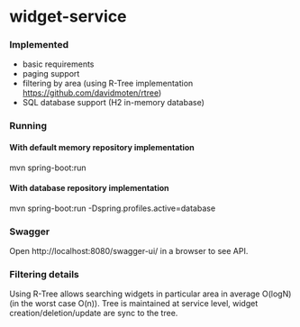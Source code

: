 # widget-service

### Implemented
* basic requirements
* paging support
* filtering by area (using R-Tree implementation https://github.com/davidmoten/rtree)
* SQL database support (H2 in-memory database)

### Running

#### With default memory repository implementation
mvn spring-boot:run

#### With database repository implementation
mvn spring-boot:run -Dspring.profiles.active=database

### Swagger
Open http://localhost:8080/swagger-ui/ in a browser to see API.

### Filtering details
Using R-Tree allows searching widgets in particular area in average O(logN) (in the worst case O(n)).
Tree is maintained at service level, widget creation/deletion/update are sync to the tree.